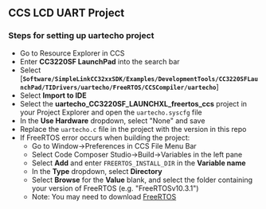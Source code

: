 ## CCS LCD UART Project

### Steps for setting up uartecho project
+ Go to Resource Explorer in CCS
+ Enter **CC3220SF LaunchPad** into the search bar
+ Select [**`Software/SimpleLinkCC32xxSDK/Examples/DevelopmentTools/CC3220SFLaunchPad/TIDrivers/uartecho/FreeRTOS/CCSCompiler/uartecho`**]
+ Select **Import to IDE**
+ Select the **uartecho_CC3220SF_LAUNCHXL_freertos_ccs** project in your Project Explorer and open the `uartecho.syscfg` file
+ In the **Use Hardware** dropdown, select "None" and save
+ Replace the `uartecho.c` file in the project with the version in this repo
+ If FreeRTOS error occurs when building the project: 
  + Go to Window->Preferences in CCS File Menu Bar
  + Select Code Composer Studio->Build->Variables in the left pane
  + Select **Add** and enter `FREERTOS_INSTALL_DIR` in the **Variable name**
  + In the **Type** dropdown, select **Directory**
  + Select **Browse** for the **Value** blank, and select the folder containing your version of FreeRTOS (e.g. "FreeRTOSv10.3.1")
  + Note: You may need to download [FreeRTOS](https://www.freertos.org/a00104.html)

